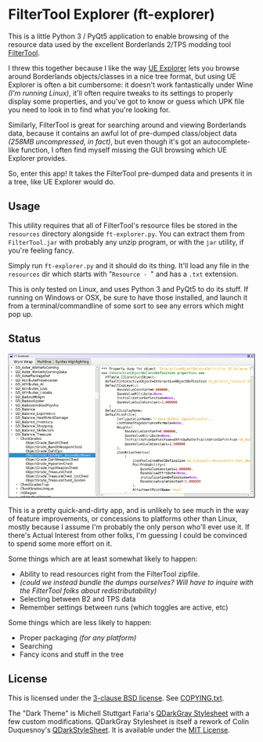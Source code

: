 FilterTool Explorer (ft-explorer)
=================================

This is a little Python 3 / PyQt5 application to enable browsing of the
resource data used by the excellent Borderlands 2/TPS modding tool
[FilterTool](https://github.com/BLCM/BLCMods/wiki/UCP-Filter-Tool).

I threw this together because I like the way
[UE Explorer](http://eliotvu.com/portfolio/view/21/ue-explorer) lets you
browse around Borderlands objects/classes in a nice tree format, but using
UE Explorer is often a bit cumbersome: it doesn't work fantastically under
Wine *(I'm running Linux)*, it'll often require tweaks to its settings to
properly display some properties, and you've got to know or guess which UPK
file you need to look in to find what you're looking for.

Similarly, FilterTool is great for searching around and viewing Borderlands
data, because it contains an awful lot of pre-dumped class/object data
*(258MB uncompressed, in fact)*, but even though it's got an
autocomplete-like function, I often find myself missing the GUI browsing
which UE Explorer provides.

So, enter this app!  It takes the FilterTool pre-dumped data and presents
it in a tree, like UE Explorer would do.

Usage
-----

This utility requires that all of FilterTool's resource files be stored in
the `resources` directory alongside `ft-explorer.py`.  You can extract
them from `FilterTool.jar` with probably any unzip program, or with the
`jar` utility, if you're feeling fancy.

Simply run `ft-explorer.py` and it should do its thing.  It'll load any
file in the `resources` dir which starts with "`Resource - `" and has
a `.txt` extension.

This is only tested on Linux, and uses Python 3 and PyQt5 to do its stuff.
If running on Windows or OSX, be sure to have those installed, and launch
it from a terminal/commandline of some sort to see any errors which might
pop up.

Status
------

![Main Window](screenshot.png)

This is a pretty quick-and-dirty app, and is unlikely to see much in the
way of feature improvements, or concessions to platforms other than Linux,
mostly because I assume I'm probably the only person who'll ever use it.
If there's Actual Interest from other folks, I'm guessing I could be
convinced to spend some more effort on it.

Some things which are at least somewhat likely to happen:

* Ability to read resources right from the FilterTool zipfile.
* *(could we instead bundle the dumps ourselves?  Will have to inquire with
  the FilterTool folks about redistributability)*
* Selecting between B2 and TPS data
* Remember settings between runs (which toggles are active, etc)

Some things which are less likely to happen:

* Proper packaging *(for any platform)*
* Searching
* Fancy icons and stuff in the tree

License
-------

This is licensed under the [3-clause BSD license](https://opensource.org/licenses/BSD-3-Clause).
See [COPYING.txt](COPYING.txt).

The "Dark Theme" is Michell Stuttgart Faria's
[QDarkGray Stylesheet](https://github.com/mstuttgart/qdarkgray-stylesheet)
with a few custom modifications.  QDarkGray Stylesheet is itself a rework of
Colin Duquesnoy's [QDarkStyleSheet](https://github.com/ColinDuquesnoy/QDarkStyleSheet).
It is available under the [MIT License](qdarkgraystyle/COPYING.txt).
